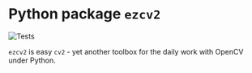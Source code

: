 Python package `ezcv2`
======================

![Tests](https://github.com/dhaase-de/ezcv2/workflows/Tests/badge.svg)

`ezcv2` is easy `cv2` - yet another toolbox for the daily work with OpenCV under Python.
